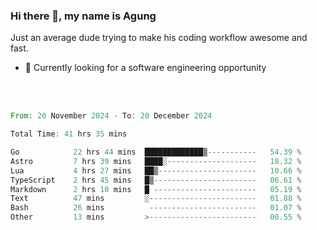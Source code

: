 ### Hi there 👋, my name is Agung
Just an average dude trying to make his coding workflow awesome and fast.

<!--
**agungfir98/agungfir98** is a ✨ _special_ ✨ repository because its `README.md` (this file) appears on your GitHub profile.
-->

- 🔭 Currently looking for a software engineering opportunity
<br/>
<br/>
<!--START_SECTION:waka-->

```rust
From: 20 November 2024 - To: 20 December 2024

Total Time: 41 hrs 35 mins

Go            22 hrs 44 mins  █████████████▒-----------   54.39 %
Astro         7 hrs 39 mins   ████░--------------------   18.32 %
Lua           4 hrs 27 mins   ██▒----------------------   10.66 %
TypeScript    2 hrs 45 mins   █▒-----------------------   06.61 %
Markdown      2 hrs 10 mins   █ -----------------------   05.19 %
Text          47 mins         ░------------------------   01.88 %
Bash          26 mins          ------------------------   01.07 %
Other         13 mins         >------------------------   00.55 %
```

<!--END_SECTION:waka-->
